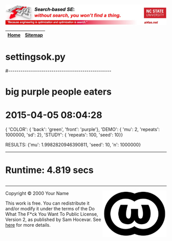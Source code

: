 <img width=900 src="https://raw.githubusercontent.com/timm/15/master/src/img/banner.jpg">

|[Home](https://github.com/timm/15/blob/master/README.md)|[Sitemap](https://github.com/timm/15/blob/master/TOC.md)|
|----|-----|


# settingsok.py

#--------------------------------------------------
# big purple people eaters
# 2015-04-05 08:04:28
{ 'COLOR': { 'back': 'green', 'front': 'purple'},
  'DEMO': { 'mu': 2, 'repeats': 1000000, 'sd': 2},
  'STUDY': { 'repeats': 100, 'seed': 10}} 

RESULTS: {'mu': 1.9982820946390811, 'seed': 10, 'n': 1000000}

------------------------------------------------------------------------
# Runtime: 4.819 secs
````python
````

__________

<img width=200 align=right src="https://raw.githubusercontent.com/timm/15/master/src/img/wtfpl.svg">
Copyright © 2000 Your Name <tim.menzies@gmail.com>

This work is free. You can redistribute it and/or modify it under the
terms of the Do What The F*ck You Want To Public License, Version 2,
as published by Sam Hocevar. See [here](http://www.wtfpl.net/faq/) for more details.
